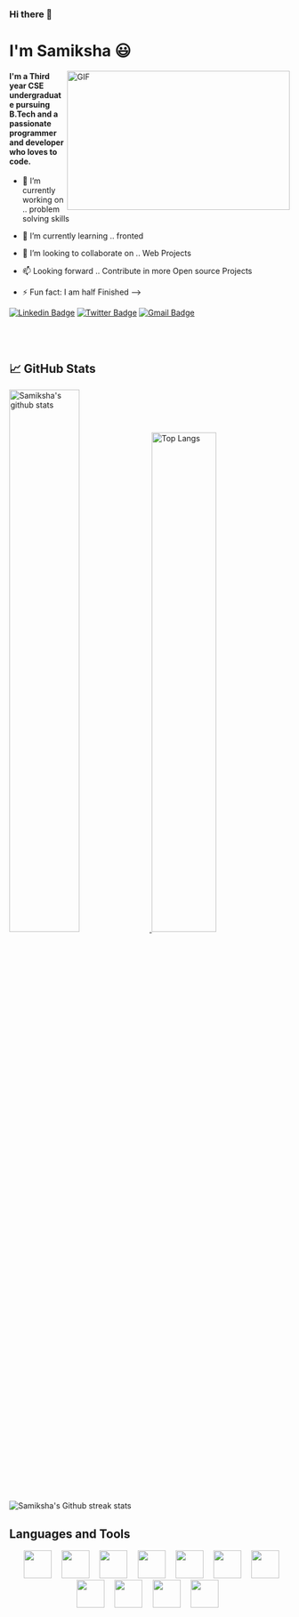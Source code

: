 ### Hi there 👋
 
# I'm Samiksha :smiley:

<img align="right" alt="GIF" height="250px" width="400px" src="https://media.giphy.com/media/L7Lm7JSWSRkW5Vvjjg/giphy.gif" />

#### I'm a Third year CSE undergraduate pursuing B.Tech and a passionate programmer and developer who loves to code.
- 🔭 I’m currently working on .. problem solving skills

- 🌱 I’m currently learning .. fronted 

- 👯 I’m looking to collaborate on .. Web Projects

- 📫 Looking forward .. Contribute in more Open source Projects

- ⚡ Fun fact: I am half Finished
-->
 

[![Linkedin Badge](https://img.shields.io/badge/-samiksha-blue?style=flat&logo=Linkedin&logoColor=white&link=https://www.linkedin.com/in/samikshasandipsankar/)](https://www.linkedin.com/in/samikshasandipsankar/)
[![Twitter Badge](https://img.shields.io/badge/-@Samiksha_S_S-1ca0f1?style=flat&labelColor=1ca0f1&logo=twitter&logoColor=white&link=https://twitter.com/Samiksha_S_S)](https://twitter.com/Samiksha_S_S)
[![Gmail Badge](https://img.shields.io/badge/Gmail-D14836?style=flat&logo=gmail&logoColor=white&link=mailto:samikshasankar2000@gmail.com)](mailto:samikshasankar2000@gmail.com)


<br><br>
 ## &#x1f4c8; GitHub Stats
<a  href="https://github.com/SamikshaSankar">   
<img alt="Samiksha's github stats" width="50%" src="https://github-readme-stats.vercel.app/api?username=SamikshaSankar&show_icons=true&count_private=true&hide_border=true&title_color=ffffff&text_color=c9cacc&icon_color=2bbc8a&bg_color=1d1f21" href="https://github.com/SamikshaSankar" />
<img alt="Top Langs" width="48%" src="https://github-readme-stats.vercel.app/api/top-langs/?username=SamikshaSankar&layout=compact&count_private=true&&hide_border=true&title_color=ffffff&text_color=c9cacc&icon_color=2bbc8a&bg_color=1d1f21" href="https://github.com/SamikshaSankar" />
</a>

<br/><br/>
![Samiksha's Github streak stats](https://github-readme-streak-stats.herokuapp.com/?user=SamikshaSankar) 

## Languages and Tools
<p align="center" >
<code> <img height="50" src="https://images.vexels.com/media/users/3/166383/isolated/preview/6024bc5746d7436c727825dc4fc23c22-html-programming-language-icon-by-vexels.png"> </code>
<code> <img height="50" src="https://3.bp.blogspot.com/-oRSUw_TmO9o/XIb61m88fcI/AAAAAAAAIq0/vnxl2zzsXEQsnHI2fH4GjKu_ZT0urRo4wCK4BGAYYCw/s1600/icon%2Bcss%2B3.png"> </code>
<code> <img height="50" src="https://www.clipartmax.com/png/middle/470-4707396_javascript-icon-html-css-js-icons.png"> </code>
<code> <img height="50" src="https://cdn.iconscout.com/icon/free/png-256/php-99-1175127.png"> </code>
<code> <img height="50" src="https://www.mysql.com/common/logos/logo-mysql-170x115.png"> </code>
<code> <img height="50" src="https://cdn.icon-icons.com/icons2/2108/PNG/512/java_icon_130901.png"> </code>
<code> <img height="50" src="https://img.icons8.com/color/452/nodejs.png"> </code>
<code> <img height="50" src="https://upload.wikimedia.org/wikipedia/commons/thumb/3/3f/Git_icon.svg/1024px-Git_icon.svg.png"> </code>
<code> <img height="50" src="https://cdn.worldvectorlogo.com/logos/ubuntu-2.svg"> </code>
<code> <img height="50" src="https://img.icons8.com/color/452/amazon-web-services.png"> </code>
 <code> <img height="50" src="https://img.icons8.com/color/452/visual-studio.png"> </code>
</p>
 
